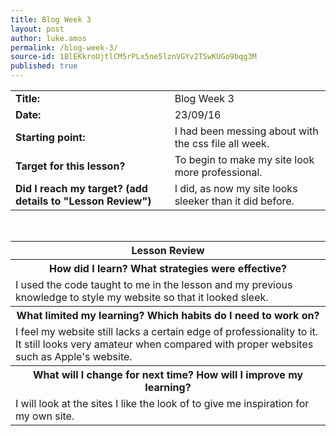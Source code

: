 ```yaml
---
title: Blog Week 3
layout: post
author: luke.amos
permalink: /blog-week-3/
source-id: 1BlEKkroUjtlCM5rPLx5ne5lznVGYv2TSwKUGo9bqg3M
published: true
---
```


<table>
  <tr>
    <td><strong>Title:</strong></td>
    <td>Blog Week 3</td>
  </tr>
  <tr>
    <td><strong>Date:</strong></td>
    <td>23/09/16</td>
  </tr>
  <tr>
    <td><strong>Starting point:</strong></td>
    <td>I had been messing about with the css file all week.</td>
  </tr>
  <tr>
    <td><strong>Target for this lesson?</strong></td>
    <td>To begin to make my site look more professional.</td>
  </tr>
  <tr>
    <td><strong>Did I reach my target? 
(add details to "Lesson Review")</strong></td>
    <td>I did, as now my site looks sleeker than it did before.</td>
  </tr>
</table>

<br />

<table>
  <tr>
    <th><strong>Lesson Review</strong></th>
  </tr>
  <tr>
    <th><strong>How did I learn? What strategies were effective?</strong> </th>
  </tr>
  <tr>
    <td>I used the code taught to me in the lesson and my previous knowledge to style my website so that it looked sleek.</td>
  </tr>
  <tr>
    <th><strong>What limited my learning? Which habits do I need to work on?</strong> </th>
  </tr>
  <tr>
    <td>I feel my website still lacks a certain edge of professionality to it. It still looks very amateur when compared with proper websites such as Apple's website.</td>
  </tr>
  <tr>
    <th><strong>What will I change for next time? How will I improve my learning?</strong></th>
  </tr>
  <tr>
    <td>I will look at the sites I like the look of to give me inspiration for my own site.</td>
  </tr>
</table>
<br />


